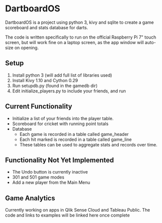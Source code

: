 # DartboardOS

DartboardOS is a project using python 3, kivy and sqlite to create a game scoreboard and stats database for darts.

The code is written specifically to run on the official Raspberry Pi 7" touch screen, but will work fine on a laptop screen, as the app window will auto-size on opening.

## Setup
1. Install python 3 (will add full list of libraries used)
2. Install Kivy 1.10 and Cython 0.29
3. Run setupdb.py (found in the gamedb dir)
4. Edit initialize_players.py to include your friends, and run
 
## Current Functionality

* Initialize a list of your friends into the player table.
* Scoreboard for cricket with running point totals
* Database
    * Each game is recorded in a table called game_header
    * Each hit marked is recorded in a table called game_line
    * These tables can be used to aggregate stats and records over time.

## Functionality Not Yet Implemented

* The Undo button is currently inactive
* 301 and 501 game modes
* Add a new player from the Main Menu

## Game Analytics

Currently working on apps in Qlik Sense Cloud and Tableau Public. The code and links to examples will be linked here once complete
